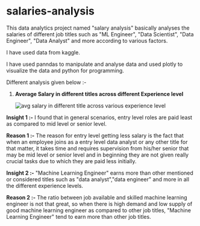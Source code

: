 # salaries-analysis
This data analytics project named "salary analysis" basically analyses the salaries of different job titles such as "ML Engineer", "Data Scientist", "Data Engineer", "Data Analyst" and more according to various factors.

I have used data from kaggle.

I have used panndas to manipulate and analyse data and used plotly to visualize the data and python for programming.

Different analysis given below :- 


1) **Average Salary in different titles across different Experience level**


   ![avg salary in different title across various experience level](https://github.com/ujjwal717/salaries-analysis/assets/93403224/d08cff3c-c065-4fa9-8f9a-4c1fcaa94445)


**Insight 1 :-** I found that in general scenarios, entry level roles are paid least as compared to mid level or senior level.

**Reason 1 :-** The reason for entry level getting less salary is the fact that when an employee joins as a entry level data analyst or any other title for that matter, it takes time and requires supervision from his/her senior that may be mid level or senior level and in beginning they are not given really crucial tasks due to which they are paid less initially. 


**Insight 2 :-** "Machine Learning Engineer" earns more than other mentioned or considered titles such as "data analyst","data engineer" and more in all the different experience levels.

**Reason 2 :-** The ratio between job available and skilled machine learning engineer is not that great, so when there is high demand and low supply of good machine learning engineer as compared to other job titles, "Machine Learning Engineer" tend to earn more than other job titles.
